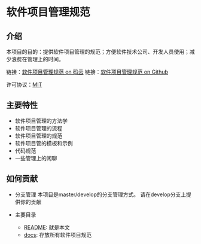 # 软件项目管理规范

## 介绍

本项目的目的：提供软件项目管理的规范；方便软件技术公司、开发人员使用；减少浪费在管理上的时间。

链接：[软件项目管理规范 on 码云](https://sn-yang.gitee.io/project-management/)
链接：[软件项目管理规范 on Github](https://snyang.github.io/project-management)

许可协议：[MIT](LICENSE)

## 主要特性

- 软件项目管理的方法学
- 软件项目管理的流程
- 软件项目管理的规范
- 软件项目管的模板和示例
- 代码规范
- 一些管理上的闲聊

## 如何贡献

- 分支管理
本项目是master/develop的分支管理方式。
请在develop分支上提供你的贡献

- 主要目录
  - [README](README.md): 就是本文
  - [docs](docs/index.md): 存放所有软件项目规范
